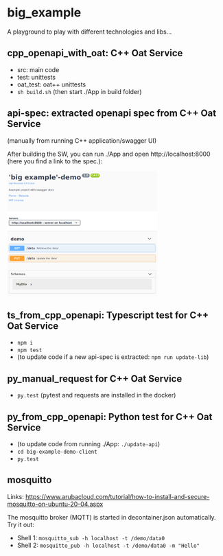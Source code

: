 # big_example

A playground to play with different technologies and libs...

## cpp_openapi_with_oat: C++ Oat Service

   * src: main code
   * test: unittests
   * oat_test: oat++ unittests
   * `sh build.sh` (then start ./App in build folder)


## api-spec: extracted openapi spec from C++ Oat Service
(manually from running C++ application/swagger UI)

After building the SW, you can run ./App and open http://localhost:8000 
(here you find a link to the spec.):

<img src="doc/swagger.png" width="350" />


## ts_from_cpp_openapi: Typescript test for C++ Oat Service
   * `npm i`
   * `npm test`
   * (to update code if a new api-spec is extracted: `npm run update-lib`)


## py_manual_request for C++ Oat Service 
   * `py.test` (pytest and requests are installed in the docker)


## py_from_cpp_openapi: Python test for C++ Oat Service
   * (to update code from running ./App: `./update-api`)
   * `cd big-example-demo-client`
   * `py.test`

## mosquitto

Links: https://www.arubacloud.com/tutorial/how-to-install-and-secure-mosquitto-on-ubuntu-20-04.aspx

The mosquitto broker (MQTT) is started in decontainer.json automatically.
Try it out:

  * Shell 1: `mosquitto_sub -h localhost -t /demo/data0`
  * Shell 2: `mosquitto_pub -h localhost -t /demo/data0 -m "Hello"`
